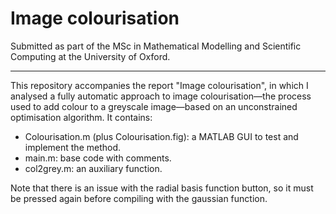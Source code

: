 # Image colourisation

Submitted as part of the MSc in Mathematical Modelling and Scientific Computing at the University of Oxford.

--------------------------

This repository accompanies the report "Image colourisation", in which I analysed a fully automatic approach to image colourisation—the process used to add colour to a greyscale image—based on an unconstrained optimisation algorithm. It contains:
- Colourisation.m (plus Colourisation.fig): a MATLAB GUI to test and implement the method.
- main.m: base code with comments.
- col2grey.m: an auxiliary function.

Note that there is an issue with the radial basis function button, so it must be pressed again before compiling with the gaussian function.
